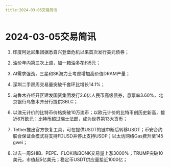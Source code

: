 ```yaml
---
title:2024-03-05交易简讯
---
```

# 2024-03-05交易简讯

1. 印度阿达尼集团据悉自兴登堡危机以来首次发行美元债券；

2. 油价年内第三次上调，加一箱油多花约5元；

3. AI需求强劲，三星和SK海力士考虑增加高价值DRAM产量；

4. 深圳二手房周交易量突破千套环比增长14.1%；

5. 乌鲁木齐经开区建发国资集团发行2.6亿人民币高级债券，息票率3.60%，北京银行乌鲁木齐分行提供SBLC；

6. 以澳元计价的比特币价格突破10万澳币；以欧元计价的比特币创历史新高，接近6万欧元；比特币超过瑞士法郎，成为世界第13大货币；

7. Tether推出官方恢复工具，可在提供USDT的链中断后转移USDT；币安合约联合保证金模式将支持FDUSD并停止支持USDP；以太坊网络Gas费升至145 gwei；

8. 过去一周SHIB、PEPE、FLOKI和BONK交易量上涨3000%；TRUMP突破10美元，市值超5亿美元；稳定币USDT供应量接近1000亿；